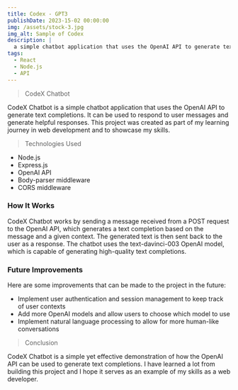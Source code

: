 ```yaml
---
title: Codex - GPT3
publishDate: 2023-15-02 00:00:00
img: /assets/stock-3.jpg
img_alt: Sample of Codex
description: |
  a simple chatbot application that uses the OpenAI API to generate text completions.
tags:
  - React
  - Node.js
  - API
---
```


> CodeX Chatbot

CodeX Chatbot is a simple chatbot application that uses the OpenAI API to generate text completions. It can be used to respond to user messages and generate helpful responses. This project was created as part of my learning journey in web development and to showcase my skills.

> Technologies Used
- Node.js
- Express.js
- OpenAI API
- Body-parser middleware
- CORS middleware

### How It Works
CodeX Chatbot works by sending a message received from a POST request to the OpenAI API, which generates a text completion based on the message and a given context. The generated text is then sent back to the user as a response. The chatbot uses the text-davinci-003 OpenAI model, which is capable of generating high-quality text completions.

### Future Improvements
Here are some improvements that can be made to the project in the future:

- Implement user authentication and session management to keep track of user contexts
- Add more OpenAI models and allow users to choose which model to use
- Implement natural language processing to allow for more human-like conversations
> Conclusion

CodeX Chatbot is a simple yet effective demonstration of how the OpenAI API can be used to generate text completions. I have learned a lot from building this project and I hope it serves as an example of my skills as a web developer.